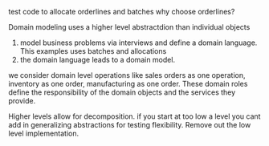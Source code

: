 test code to allocate orderlines and batches
why choose orderlines? 

Domain modeling uses a higher level abstractdion than individual objects
1) model business problems via interviews and define a domain language. This examples uses batches and allocations
2) the domain language leads to a domain model. 

we consider domain level operations like sales orders as one operation, inventory as one order,
manufacturing as one order. These domain roles define the responsibility of the domain objects
and the services they provide. 

Higher levels allow for decomposition. if you start at too low a level you cant add in generalizing
abstractions for testing flexibility. Remove out the low level implementation. 

